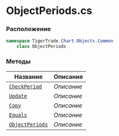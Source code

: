
# ObjectPeriods.cs
### Расположение
```csharp
namespace TigerTrade.Chart.Objects.Common  
    class ObjectPeriods
```

### Методы
| Название | Описание |
| --- | --- |
| [`CheckPeriod`](./Методы/CheckPeriod.md) | *Описание* |
| [`Update`](./Методы/Update.md) | *Описание* |
| [`Copy`](./Методы/Copy.md) | *Описание* |
| [`Equals`](./Методы/Equals.md) | *Описание* |
| [`ObjectPeriods`](./Методы/ObjectPeriods.md) | *Описание* |
